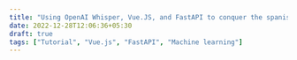```yaml
---
title: "Using OpenAI Whisper, Vue.JS, and FastAPI to conquer the spanish oral exam"
date: 2022-12-28T12:06:36+05:30
draft: true
tags: ["Tutorial", "Vue.js", "FastAPI", "Machine learning"]
---
```


